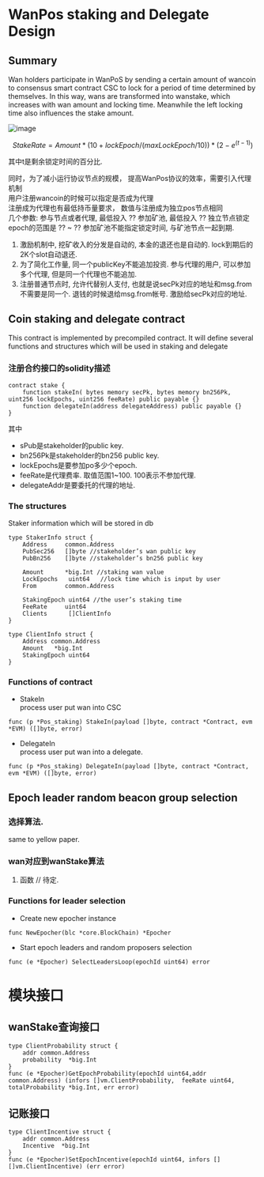 # WanPos staking and Delegate Design

## Summary
Wan holders participate in WanPoS by sending a certain amount of wancoin to consensus smart contract CSC to lock for a period of time determined by themselves. In this way, wans are transformed into wanstake, which increases with wan amount and locking time. Meanwhile the left locking time also influences the stake amount.  




![image](./staking_delegate/staking.jpg)


$$ StakeRate = Amount*(10+lockEpoch/(maxLockEpoch/10)) * (2-e^{(t-1)} ) $$

其中t是剩余锁定时间的百分比.



同时，为了减小运行协议节点的规模， 提高WanPos协议的效率，需要引入代理机制  
用户注册wancoin的时候可以指定是否成为代理  
注册成为代理也有最低持币量要求， 数值与注册成为独立pos节点相同  
几个参数:
参与节点或者代理, 最低投入 ??
参加矿池, 最低投入 ??
独立节点锁定epoch的范围是 ?? ~ ??
参加矿池不能指定锁定时间, 与矿池节点一起到期.


1. 激励机制中, 挖矿收入的分发是自动的, 本金的退还也是自动的. lock到期后的2K个slot自动退还.  
2. 为了简化工作量, 同一个publicKey不能追加投资.  参与代理的用户, 可以参加多个代理, 但是同一个代理也不能追加.
3. 注册普通节点时, 允许代替别人支付, 也就是说secPk对应的地址和msg.from不需要是同一个. 退钱的时候退给msg.from帐号. 激励给secPk对应的地址.

## Coin staking and delegate contract
 This contract is implemented by precompiled contract. It will define several functions and structures which will be used in staking and delegate

### 注册合约接口的solidity描述

```
contract stake {
	function stakeIn( bytes memory secPk, bytes memory bn256Pk, uint256 lockEpochs, uint256 feeRate) public payable {}
	function delegateIn(address delegateAddress) public payable {}
}

```
其中
* sPub是stakeholder的public  key.  
* bn256Pk是stakeholder的bn256 public key.   
* lockEpochs是要参加po多少个epoch.  
* feeRate是代理费率. 取值范围1~100.  100表示不参加代理.  
* delegateAddr是要委托的代理的地址.  

### The structures 
 
Staker information which will be stored in db
``` 
type StakerInfo struct {
	Address	    common.Address
	PubSec256   []byte //stakeholder’s wan public key
	PubBn256    []byte //stakeholder’s bn256 public key

	Amount      *big.Int //staking wan value
	LockEpochs   uint64   //lock time which is input by user
	From        common.Address

	StakingEpoch uint64 //the user’s staking time
	FeeRate     uint64
	Clients      []ClientInfo
}

type ClientInfo struct {
	Address common.Address
	Amount   *big.Int
	StakingEpoch uint64
}

```

### Functions of contract

* StakeIn  
process user put wan into CSC  
```
func (p *Pos_staking) StakeIn(payload []byte, contract *Contract, evm *EVM) ([]byte, error) 
```

* DelegateIn  
process user put wan into a delegate.   
```
func (p *Pos_staking) DelegateIn(payload []byte, contract *Contract, evm *EVM) ([]byte, error) 
``` 

## Epoch leader random beacon group selection

### 选择算法.
same to yellow paper.

### wan对应到wanStake算法
1. 函数
// 待定.


### Functions for leader selection
* Create new epocher instance
```
func NewEpocher(blc *core.BlockChain) *Epocher  
```

* Start epoch leaders and random proposers selection
```
func (e *Epocher) SelectLeadersLoop(epochId uint64) error  
```

# 模块接口
## wanStake查询接口
```
type ClientProbability struct {
	addr common.Address
	probability  *big.Int
}
func (e *Epocher)GetEpochProbability(epochId uint64,addr common.Address) (infors []vm.ClientProbability,  feeRate uint64, totalProbability *big.Int, err error) 
```

## 记账接口
```
type ClientIncentive struct {
	addr common.Address
	Incentive  *big.Int
}
func (e *Epocher)SetEpochIncentive(epochId uint64, infors [][]vm.ClientIncentive) (err error)
```


